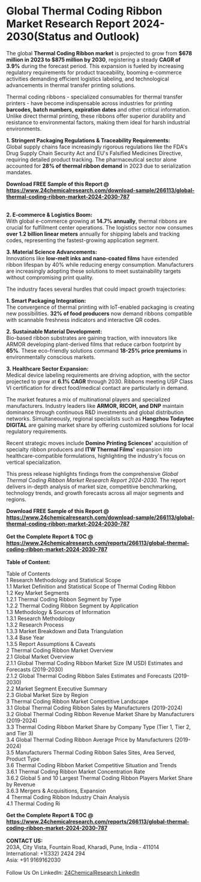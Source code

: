 <h1>Global Thermal Coding Ribbon Market Research Report 2024-2030(Status and Outlook)</h1><p>The global <strong>Thermal Coding Ribbon market</strong> is projected to grow from <strong>$678 million in 2023 to $875 million by 2030</strong>, registering a steady <strong>CAGR of 3.9%</strong> during the forecast period. This expansion is fueled by increasing regulatory requirements for product traceability, booming e-commerce activities demanding efficient logistics labeling, and technological advancements in thermal transfer printing solutions.</p><p>Thermal coding ribbons - specialized consumables for thermal transfer printers - have become indispensable across industries for printing <strong>barcodes, batch numbers, expiration dates</strong> and other critical information. Unlike direct thermal printing, these ribbons offer superior durability and resistance to environmental factors, making them ideal for harsh industrial environments.</p><p><strong>1. Stringent Packaging Regulations &amp; Traceability Requirements:</strong><br>
Global supply chains face increasingly rigorous regulations like the FDA's Drug Supply Chain Security Act and EU's Falsified Medicines Directive, requiring detailed product tracking. The pharmaceutical sector alone accounted for <strong>28% of thermal ribbon demand</strong> in 2023 due to serialization mandates.</p><div><b>Download FREE Sample of this Report @ 
            <a href="https://www.24chemicalresearch.com/download-sample/266113/global-thermal-coding-ribbon-market-2024-2030-787">
            https://www.24chemicalresearch.com/download-sample/266113/global-thermal-coding-ribbon-market-2024-2030-787</a></b></div><br><p><strong>2. E-commerce &amp; Logistics Boom:</strong><br>
With global e-commerce growing at <strong>14.7% annually</strong>, thermal ribbons are crucial for fulfillment center operations. The logistics sector now consumes <strong>over 1.2 billion linear meters</strong> annually for shipping labels and tracking codes, representing the fastest-growing application segment.</p><p><strong>3. Material Science Advancements:</strong><br>
Innovations like <strong>low-melt inks and nano-coated films</strong> have extended ribbon lifespan by 40% while reducing energy consumption. Manufacturers are increasingly adopting these solutions to meet sustainability targets without compromising print quality.</p><p>The industry faces several hurdles that could impact growth trajectories:</p><p><strong>1. Smart Packaging Integration:</strong><br>
The convergence of thermal printing with IoT-enabled packaging is creating new possibilities. <strong>32% of food producers</strong> now demand ribbons compatible with scannable freshness indicators and interactive QR codes.</p><p><strong>2. Sustainable Material Development:</strong><br>
Bio-based ribbon substrates are gaining traction, with innovators like ARMOR developing plant-derived films that reduce carbon footprint by <strong>65%</strong>. These eco-friendly solutions command <strong>18-25% price premiums</strong> in environmentally conscious markets.</p><p><strong>3. Healthcare Sector Expansion:</strong><br>
Medical device labeling requirements are driving adoption, with the sector projected to grow at <strong>6.1% CAGR</strong> through 2030. Ribbons meeting USP Class VI certification for direct food/medical contact are particularly in demand.</p><p>The market features a mix of multinational players and specialized manufacturers. Industry leaders like <strong>ARMOR, RICOH, and DNP</strong> maintain dominance through continuous R&amp;D investments and global distribution networks. Simultaneously, regional specialists such as <strong>Hangzhou Todaytec DIGITAL</strong> are gaining market share by offering customized solutions for local regulatory requirements.</p><p>Recent strategic moves include <strong>Domino Printing Sciences'</strong> acquisition of specialty ribbon producers and <strong>ITW Thermal Films'</strong> expansion into healthcare-compatible formulations, highlighting the industry's focus on vertical specialization.</p><p>This press release highlights findings from the comprehensive <em>Global Thermal Coding Ribbon Market Research Report 2024-2030</em>. The report delivers in-depth analysis of market size, competitive benchmarking, technology trends, and growth forecasts across all major segments and regions.</p><div><b>Download FREE Sample of this Report @ 
            <a href="https://www.24chemicalresearch.com/download-sample/266113/global-thermal-coding-ribbon-market-2024-2030-787">
            https://www.24chemicalresearch.com/download-sample/266113/global-thermal-coding-ribbon-market-2024-2030-787</a></b></div><br><div><b>Get the Complete Report & TOC @ 
            <a href="https://www.24chemicalresearch.com/reports/266113/global-thermal-coding-ribbon-market-2024-2030-787">
            https://www.24chemicalresearch.com/reports/266113/global-thermal-coding-ribbon-market-2024-2030-787</a></b></div><br>
            <b>Table of Content:</b><p>Table of Contents<br />
1 Research Methodology and Statistical Scope<br />
1.1 Market Definition and Statistical Scope of Thermal Coding Ribbon<br />
1.2 Key Market Segments<br />
1.2.1 Thermal Coding Ribbon Segment by Type<br />
1.2.2 Thermal Coding Ribbon Segment by Application<br />
1.3 Methodology & Sources of Information<br />
1.3.1 Research Methodology<br />
1.3.2 Research Process<br />
1.3.3 Market Breakdown and Data Triangulation<br />
1.3.4 Base Year<br />
1.3.5 Report Assumptions & Caveats<br />
2 Thermal Coding Ribbon Market Overview<br />
2.1 Global Market Overview<br />
2.1.1 Global Thermal Coding Ribbon Market Size (M USD) Estimates and Forecasts (2019-2030)<br />
2.1.2 Global Thermal Coding Ribbon Sales Estimates and Forecasts (2019-2030)<br />
2.2 Market Segment Executive Summary<br />
2.3 Global Market Size by Region<br />
3 Thermal Coding Ribbon Market Competitive Landscape<br />
3.1 Global Thermal Coding Ribbon Sales by Manufacturers (2019-2024)<br />
3.2 Global Thermal Coding Ribbon Revenue Market Share by Manufacturers (2019-2024)<br />
3.3 Thermal Coding Ribbon Market Share by Company Type (Tier 1, Tier 2, and Tier 3)<br />
3.4 Global Thermal Coding Ribbon Average Price by Manufacturers (2019-2024)<br />
3.5 Manufacturers Thermal Coding Ribbon Sales Sites, Area Served, Product Type<br />
3.6 Thermal Coding Ribbon Market Competitive Situation and Trends<br />
3.6.1 Thermal Coding Ribbon Market Concentration Rate<br />
3.6.2 Global 5 and 10 Largest Thermal Coding Ribbon Players Market Share by Revenue<br />
3.6.3 Mergers & Acquisitions, Expansion<br />
4 Thermal Coding Ribbon Industry Chain Analysis<br />
4.1 Thermal Coding Ri</p><div><b>Get the Complete Report & TOC @ 
            <a href="https://www.24chemicalresearch.com/reports/266113/global-thermal-coding-ribbon-market-2024-2030-787">
            https://www.24chemicalresearch.com/reports/266113/global-thermal-coding-ribbon-market-2024-2030-787</a></b></div><br><b>CONTACT US:</b><br>
            203A, City Vista, Fountain Road, Kharadi, Pune, India - 411014<br>
            International: +1(332) 2424 294<br>
            Asia: +91 9169162030 <br><br>
            Follow Us On LinkedIn: <a href="https://www.linkedin.com/company/24chemicalresearch/">24ChemicalResearch LinkedIn</a>